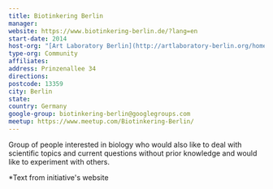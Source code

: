 ```yaml
---
title: Biotinkering Berlin
manager:
website: https://www.biotinkering-berlin.de/?lang=en
start-date: 2014
host-org: "[Art Laboratory Berlin](http://artlaboratory-berlin.org/home.htm)"
type-org: Community
affiliates:
address: Prinzenallee 34
directions:
postcode: 13359
city: Berlin
state:
country: Germany
google-group: biotinkering-berlin@googlegroups.com
meetup: https://www.meetup.com/Biotinkering-Berlin/
---
```


Group of people interested in biology who would also like to deal with scientific topics and current questions without prior knowledge and would like to experiment with others.


\*Text from initiative's website
